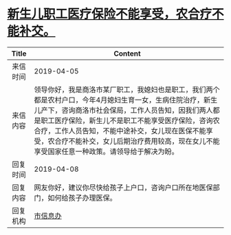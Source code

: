 # <a href="http://www.shangluo.gov.cn/zmhd/ldxxxx.jsp?urltype=leadermail.LeaderMailContentUrl&wbtreeid=1112&leadermailid=5209">新生儿职工医疗保险不能享受，农合疗不能补交。</a>
| Title |                                                                                        Content                                                                                         |
|:-----:|----------------------------------------------------------------------------------------------------------------------------------------------------------------------------------------|
| 来信时间  | 2019-04-05                                                                                                                                                                             |
| 来信内容  | 领导你好，我是商洛市某厂职工，我媳妇也是职工，我们两个都是农村户口，今年4月媳妇生育一女，生病住院治疗，新生儿产下，咨询商洛市社会保局，工作人员告知，因我们两人都是职工医疗保险，新生儿不是职工不能享受医疗保险，咨询农合疗，工作人员告知，不能中途补交，女儿现在医保不能享受，农合疗不能补交，女儿后期治疗费用较高，现在女儿不能享受国家任意一种政策。请领导给于解决为盼。 |
| 回复时间  | 2019-04-08                                                                                                                                                                             |
| 回复内容  | 网友你好，建议你尽快给孩子上户口，咨询户口所在地医保部门，如何给孩子办理医保。                                                                                                                                                |
| 回复机构  | <a href="../../categories/agencies/市信息办.md">市信息办</a>                                                                                                                                   |